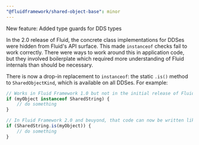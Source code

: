 ```yaml
---
"@fluidframework/shared-object-base": minor
---
```


New feature: Added type guards for DDS types

In the 2.0 release of Fluid, the concrete class implementations for DDSes were hidden from Fluid's API surface.
This made `instanceof` checks fail to work correctly.
There were ways to work around this in application code, but they involved boilerplate which required more understanding of Fluid internals than should be necessary.

There is now a drop-in replacement to `instanceof`: the static `.is()` method to `SharedObjectKind`, which is available
on all DDSes.
For example:

```typescript
// Works in Fluid Framework 1.0 but not in the initial release of FluidFramework 2.0:
if (myObject instanceof SharedString) {
	// do something
}

// In Fluid Framework 2.0 and beuyond, that code can now be written like so:
if (SharedString.is(myObject)) {
	// do something
}
```
